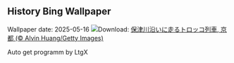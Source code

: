 ## History Bing Wallpaper
Wallpaper date: 2025-05-16
![](https://www.bing.com/th?id=OHR.Arashiyama2025_JA-JP6326802936_UHD.jpg&w=1000)Download: [保津川沿いに走るトロッコ列車, 京都 (© Alvin Huang/Getty Images)](https://www.bing.com/th?id=OHR.Arashiyama2025_JA-JP6326802936_UHD.jpg)

Auto get programm by LtgX
